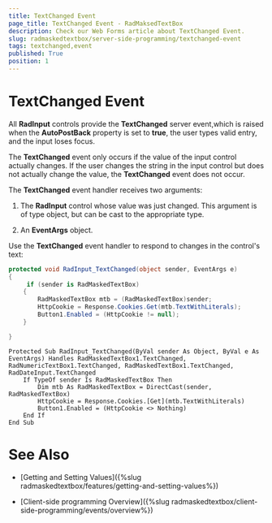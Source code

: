 ```yaml
---
title: TextChanged Event
page_title: TextChanged Event - RadMaksedTextBox
description: Check our Web Forms article about TextChanged Event.
slug: radmaskedtextbox/server-side-programming/textchanged-event
tags: textchanged,event
published: True
position: 1
---
```


# TextChanged Event



All **RadInput** controls provide the **TextChanged** server event,which is raised when the **AutoPostBack** property is set to **true**, the user types valid entry, and the input loses focus.

The **TextChanged** event only occurs if the value of the input control actually changes. If the user changes the string in the input control but does not actually change the value, the **TextChanged** event does not occur.




The **TextChanged** event handler receives two arguments:

1. The **RadInput** control whose value was just changed. This argument is of type object, but can be cast to the appropriate type.

1. An **EventArgs** object.

Use the **TextChanged** event handler to respond to changes in the control's text:



````C#
protected void RadInput_TextChanged(object sender, EventArgs e)
{
	 if (sender is RadMaskedTextBox)
	{
		RadMaskedTextBox mtb = (RadMaskedTextBox)sender;
		HttpCookie = Response.Cookies.Get(mtb.TextWithLiterals);
		Button1.Enabled = (HttpCookie != null);
	}

}
````
````VB.NET
Protected Sub RadInput_TextChanged(ByVal sender As Object, ByVal e As EventArgs) Handles RadMaskedTextBox1.TextChanged, RadNumericTextBox1.TextChanged, RadMaskedTextBox1.TextChanged, RadDateInput.TextChanged
	If TypeOf sender Is RadMaskedTextBox Then
		Dim mtb As RadMaskedTextBox = DirectCast(sender, RadMaskedTextBox)
		HttpCookie = Response.Cookies.[Get](mtb.TextWithLiterals)
		Button1.Enabled = (HttpCookie <> Nothing)
	End If
End Sub
````


# See Also

 * [Getting and Setting Values]({%slug radmaskedtextbox/features/getting-and-setting-values%})

 * [Client-side programming Overview]({%slug radmaskedtextbox/client-side-programming/events/overview%})

